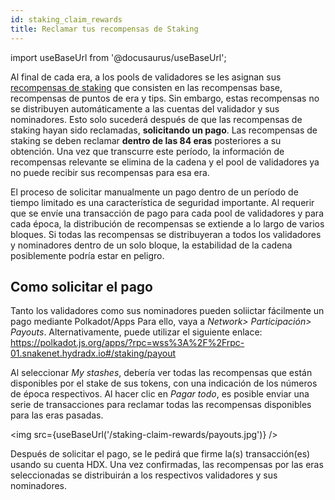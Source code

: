 ```yaml
---
id: staking_claim_rewards
title: Reclamar tus recompensas de Staking
---
```


import useBaseUrl from '@docusaurus/useBaseUrl';


Al final de cada era, a los pools de validadores se les asignan sus [recompensas de staking](/staking_rewards) que consisten en las recompensas base, recompensas de puntos de era y tips. Sin embargo, estas recompensas no se distribuyen automáticamente a las cuentas del validador y sus nominadores. Esto solo sucederá después de que las recompensas de staking hayan sido reclamadas,  **solicitando un pago**. Las recompensas de staking se deben reclamar **dentro de las 84 eras** posteriores a su obtención. Una vez que transcurre este período, la información de recompensas relevante se elimina de la cadena y el pool de validadores ya no puede recibir sus recompensas para esa era.

El proceso de solicitar manualmente un pago dentro de un período de tiempo limitado es una característica de seguridad importante. Al requerir que se envíe una transacción de pago para cada pool de validadores y para cada época, la distribución de recompensas se extiende a lo largo de varios bloques. Si todas las recompensas se distribuyeran a todos los validadores y nominadores dentro de un solo bloque, la estabilidad de la cadena posiblemente podría estar en peligro.

## Como solicitar el pago
Tanto los validadores como sus nominadores pueden soliictar fácilmente un pago mediante Polkadot/Apps Para ello, vaya a *Network> Participación> Payouts*. Alternativamente, puede utilizar el siguiente enlace:
https://polkadot.js.org/apps/?rpc=wss%3A%2F%2Frpc-01.snakenet.hydradx.io#/staking/payout

Al seleccionar *My stashes*, debería ver todas las recompensas que están disponibles por el stake de sus tokens, con una indicación de los números de época respectivos. Al hacer clic en *Pagar todo*, es posible enviar una serie de transacciones para reclamar todas las recompensas disponibles para las eras pasadas.


<img src={useBaseUrl('/staking-claim-rewards/payouts.jpg')} />

Después de solicitar el pago, se le pedirá que firme la(s) transacción(es) usando su cuenta HDX. Una vez confirmadas, las recompensas por las eras seleccionadas se distribuirán a los respectivos validadores y sus nominadores.

